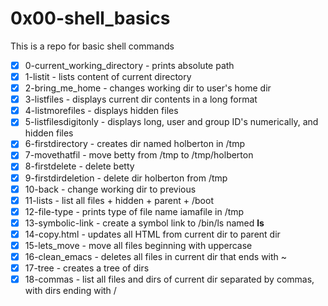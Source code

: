 # 0x00-shell_basics
This is a repo for basic shell commands
- [x] 0-current_working_directory - prints absolute path
- [x] 1-listit - lists content of current directory
- [x] 2-bring_me_home - changes working dir to user's home dir
- [x] 3-listfiles - displays current dir contents in a long format
- [x] 4-listmorefiles - displays hidden files
- [x] 5-listfilesdigitonly - displays long, user and group ID's numerically, and hidden files
- [x] 6-firstdirectory - creates dir named holberton in /tmp
- [x] 7-movethatfil - move betty from /tmp to /tmp/holberton
- [x] 8-firstdelete - delete betty
- [x] 9-firstdirdeletion - delete dir holberton from /tmp
- [x] 10-back - change working dir to previous
- [x] 11-lists - list all files + hidden + parent + /boot
- [x] 12-file-type - prints type of file name iamafile in /tmp
- [x] 13-symbolic-link - create a symbol link to /bin/ls named __ls__
- [x] 14-copy.html - updates all HTML from current dir to parent dir
- [x] 15-lets_move - move all files beginning with uppercase
- [x] 16-clean_emacs - deletes all files in current dir that ends with ~
- [x] 17-tree - creates a tree of dirs
- [x] 18-commas - list all files and dirs of current dir separated by commas, with dirs ending with /
